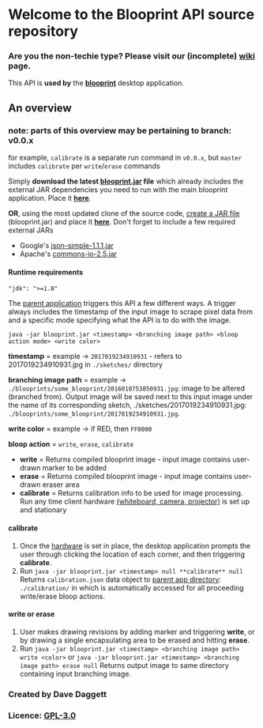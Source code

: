 # Welcome to the Blooprint API **source** repository
### Are you the **non-techie** type?  Please **visit our** (incomplete) [**wiki**](https://github.com/blooprint/blooprint/wiki) page.
This API is **used by** the [**blooprint**](https://github.com/blooprint/blooprint) desktop application.

## An overview
### note: parts of this overview may be pertaining to branch: v0.0.x
for example, `calibrate` is a separate run command in `v0.0.x`, but `master` includes `calibrate` per `write`/`erase` commands

Simply **download the latest [blooprint.jar](https://github.com/blooprint/blooprint-api/releases) file** which already includes the external JAR dependencies you need to run with the main blooprint application.  Place it **[here](https://github.com/blooprint/blooprint/tree/master/api)**.

**OR**, using the most updated clone of the source code, [create a JAR file](http://docs.oracle.com/javase/tutorial/deployment/jar/build.html) (blooprint.jar) and place it **[here](https://github.com/blooprint/blooprint/tree/master/api)**. Don't forget to include a few required external JARs
- Google's [json-simple-1.1.1.jar](https://storage.googleapis.com/google-code-archive-downloads/v2/code.google.com/json-simple/json-simple-1.1.1.jar)
- Apache's [commons-io-2.5.jar](http://www-eu.apache.org/dist//commons/io/binaries/commons-io-2.5-bin.zip)


#### Runtime requirements
```
"jdk": ">=1.8"
```

The [parent application](https://github.com/blooprint/blooprint) triggers this API a few different ways. A trigger always includes the timestamp of the input image to scrape pixel data from and a specific mode specifying what the API is to do with the image.

    java -jar blooprint.jar <timestamp> <branching image path> <bloop action mode> <write color>

**timestamp** = example -> `2017019234910931` - refers to 2017019234910931.jpg in `./sketches/` directory

**branching image path** = example -> `./blooprints/some_blooprint/2016010753850931.jpg`: image to be altered (branched from). Output image will be saved next to this input image under the name of its corresponding sketch, ./sketches/2017019234910931.jpg: `./blooprints/some_blooprint/2017019234910931.jpg`.

**write color** = example -> if RED, then `FF0000`

**bloop action** = `write`, `erase`, `calibrate`

- **write** = Returns compiled blooprint image - input image contains user-drawn marker to be added
- **erase** = Returns compiled blooprint image - input image contains user-drawn eraser area
- **calibrate** = Returns calibration info to be used for image processing. Run any time client hardware [(whiteboard, camera, projector)](https://github.com/blooprint/blooprint/wiki/Required-Hardware) is set up and stationary

#### calibrate
1. Once the [hardware](https://github.com/blooprint/blooprint/wiki/Required-Hardware) is set in place, the desktop application prompts the user through clicking the location of each corner, and then triggering **calibrate**.
2. Run
	`java -jar blooprint.jar <timestamp> null **calibrate** null`
    Returns `calibration.json` data object to [parent app directory](https://github.com/blooprint/blooprint/tree/master/api/calibration): `./calibration/` in which is automatically accessed for all proceeding write/erase bloop actions.

#### write or erase
1. 	User makes drawing revisions by adding marker and triggering **write**, or by drawing a single encapsulating area to be erased and hitting **erase**.
2. Run
	`java -jar blooprint.jar <timestamp> <branching image path> write <color>`
	or
	`java -jar blooprint.jar <timestamp> <branching image path> erase null`
    Returns output image to same directory containing input branching image.

### Created by Dave Daggett
### Licence:	**[GPL-3.0](https://github.com/blooprint/blooprint-api/blob/master/LICENSE)**
